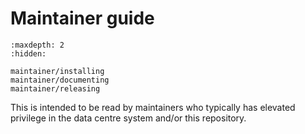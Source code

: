 # Maintainer guide

```{toctree}
:maxdepth: 2
:hidden:

maintainer/installing
maintainer/documenting
maintainer/releasing
```

This is intended to be read by maintainers who typically has elevated privilege in the data centre system and/or this repository.
